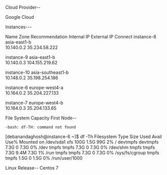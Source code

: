 Cloud Provider--

Google Cloud 


Instances---

Name	Zone	Recommendation	Internal IP	External IP	Connect	
 instance-8	asia-east1-b		
10.140.0.2
35.234.58.222 
 	
 instance-9	asia-east1-b		
10.140.0.3
104.155.219.62 
 	
 instance-10	asia-southeast1-b		
10.148.0.2
35.198.254.186
 	
 instance-6	europe-west4-a		
10.164.0.2
35.204.227.133 
 	
 instance-7	europe-west4-b		
10.164.0.3
35.204.133.65 


File System Capacity First Node--

	-bash: df-TH: command not found
[debanandaghosh@instance-6 ~]$ df -Th
Filesystem     Type      Size  Used Avail Use% Mounted on
/dev/sda1      xfs       100G  1.5G   99G   2% /
devtmpfs       devtmpfs  7.3G     0  7.3G   0% /dev
tmpfs          tmpfs     7.3G     0  7.3G   0% /dev/shm
tmpfs          tmpfs     7.3G  9.4M  7.3G   1% /run
tmpfs          tmpfs     7.3G     0  7.3G   0% /sys/fs/cgroup
tmpfs          tmpfs     1.5G     0  1.5G   0% /run/user/1000


Linux Release--
Centos 7




 
    
 


 


 
